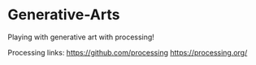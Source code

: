 # Generative-Arts

Playing with generative art with processing!

Processing links:
https://github.com/processing
https://processing.org/
